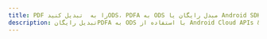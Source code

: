 ---title: PDF را به  تبدیل کنیدODS، PDFA به ODS مبدل رایگان یا Android SDKdescription: تبدیل رایگانPDFA به ODS با استفاده از Android Cloud APIs & SDK همچنین اسناد PDF را در Cloud ایجاد، ویرایش و رندر کنید.---